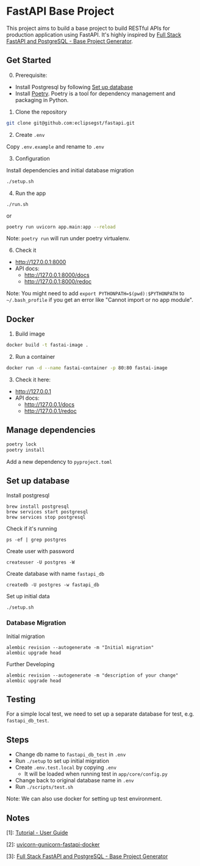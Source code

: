 # FastAPI Base Project

This project aims to build a base project to build RESTful APIs for production application using FastAPI. It's highly inspired by [Full Stack FastAPI and PostgreSQL - Base Project Generator](https://github.com/tiangolo/full-stack-fastapi-postgresql/tree/master).

## Get Started

0. Prerequisite:

- Install Postgresql by following [Set up database](#set-up-database)
- Install [Poetry](https://python-poetry.org/docs/#installation). Poetry is a tool for dependency management and packaging in Python.

1. Clone the repository

```bash
git clone git@github.com:eclipsegst/fastapi.git
```

2. Create `.env`

Copy `.env.example` and rename to `.env`

3. Configuration

Install dependencies and initial database migration

```bash
./setup.sh
```

4. Run the app

```
./run.sh
```

or

```bash
poetry run uvicorn app.main:app --reload
```

Note: `poetry run` will run under poetry virtualenv.

6. Check it

- http://127.0.0.1:8000
- API docs:
  - http://127.0.0.1:8000/docs
  - http://127.0.0.1:8000/redoc

Note: You might need to add `export PYTHONPATH=$(pwd):$PYTHONPATH` to `~/.bash_profile` if you get an error like "Cannot import or no app module".

## Docker

1. Build image

```bash
docker build -t fastai-image .
```

2. Run a container

```bash
docker run -d --name fastai-container -p 80:80 fastai-image
```

3. Check it here:

- http://127.0.0.1
- API docs:
  - http://127.0.0.1/docs
  - http://127.0.0.1/redoc

## Manage dependencies

```bash
poetry lock
poetry install
```

Add a new dependency to `pyproject.toml`

## Set up database

Install postgresql

```
brew install postgresql
brew services start postgresql
brew services stop postgresql
```

Check if it's running

```
ps -ef | grep postgres
```

Create user with password

```
createuser -U postgres -W
```

Create database with name `fastapi_db`

```
createdb -U postgres -w fastapi_db
```

Set up initial data

```
./setup.sh
```

### Database Migration

Initial migration

```
alembic revision --autogenerate -m "Initial migration"
alembic upgrade head
```

Further Developing

```
alembic revision --autogenerate -m "description of your change"
alembic upgrade head
```

## Testing

For a simple local test, we need to set up a separate database for test, e.g. `fastapi_db_test`.

## Steps

- Change db name to `fastapi_db_test` in `.env`
- Run `./setup` to set up initial migration
- Create `.env.test.local` by copying `.env`
  - It will be loaded when running test in `app/core/config.py`
- Change back to original database name in `.env`
- Run `./scripts/test.sh`

Note: We can also use docker for setting up test environment.

## Notes

[1]: [Tutorial - User Guide](https://fastapi.tiangolo.com/tutorial/)

[2]: [uvicorn-gunicorn-fastapi-docker ](https://github.com/tiangolo/uvicorn-gunicorn-fastapi-docker/tree/master#quick-start)

[3]: [Full Stack FastAPI and PostgreSQL - Base Project Generator](https://github.com/tiangolo/full-stack-fastapi-postgresql/tree/master)
